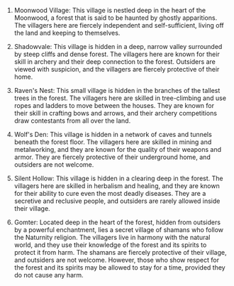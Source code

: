 1.  Moonwood Village: This village is nestled deep in the heart of the Moonwood, a forest that is said to be haunted by ghostly apparitions. The villagers here are fiercely independent and self-sufficient, living off the land and keeping to themselves.
    
2.  Shadowvale: This village is hidden in a deep, narrow valley surrounded by steep cliffs and dense forest. The villagers here are known for their skill in archery and their deep connection to the forest. Outsiders are viewed with suspicion, and the villagers are fiercely protective of their home.
    
3.  Raven's Nest: This small village is hidden in the branches of the tallest trees in the forest. The villagers here are skilled in tree-climbing and use ropes and ladders to move between the houses. They are known for their skill in crafting bows and arrows, and their archery competitions draw contestants from all over the land.
    
4.  Wolf's Den: This village is hidden in a network of caves and tunnels beneath the forest floor. The villagers here are skilled in mining and metalworking, and they are known for the quality of their weapons and armor. They are fiercely protective of their underground home, and outsiders are not welcome.
    
5.  Silent Hollow: This village is hidden in a clearing deep in the forest. The villagers here are skilled in herbalism and healing, and they are known for their ability to cure even the most deadly diseases. They are a secretive and reclusive people, and outsiders are rarely allowed inside their village.
	
6. Gomter: Located deep in the heart of the forest, hidden from outsiders by a powerful enchantment, lies a secret village of shamans who follow the Naturnity religion. The villagers live in harmony with the natural world, and they use their knowledge of the forest and its spirits to protect it from harm. The shamans are fiercely protective of their village, and outsiders are not welcome. However, those who show respect for the forest and its spirits may be allowed to stay for a time, provided they do not cause any harm.